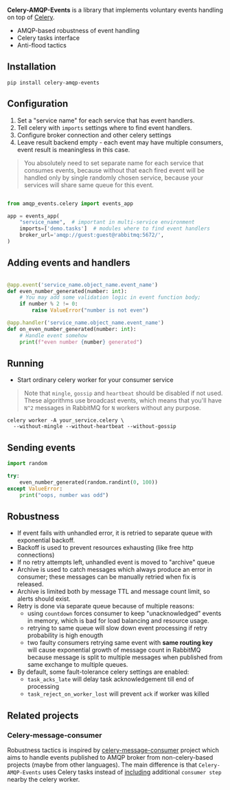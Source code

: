 **Celery-AMQP-Events** is a library that implements voluntary events handling
on top of [Celery](https://docs.celeryproject.org/).

* AMQP-based robustness of event handling
* Celery tasks interface
* Anti-flood tactics

Installation
------------

```shell script
pip install celery-amqp-events
```

Configuration
-------------

1. Set a "service name" for each service that has event handlers.
2. Tell celery with `imports` settings where to find event handlers.
3. Configure broker connection and other celery settings
4. Leave result backend empty - each event may have multiple consumers,
    event result is meaningless in this case.
> You absolutely need to set separate name for each service that consumes 
> events, because without that each fired event will be handled only by
> single randomly chosen service, because your services will share same queue 
> for this event.  

```python

from amqp_events.celery import events_app

app = events_app(
    "service_name",  # important in multi-service environment
    imports=['demo.tasks']  # modules where to find event handlers
    broker_url='amqp://guest:guest@rabbitmq:5672/',
)
```

Adding events and handlers
--------------------------

```python

@app.event('service_name.object_name.event_name')
def even_number_generated(number: int):
    # You may add some validation logic in event function body;
    if number % 2 != 0:
        raise ValueError("number is not even")

@app.handler('service_name.object_name.event_name')
def on_even_number_generated(number: int):
    # Handle event somehow
    print(f"even number {number} generated")

```

Running
-------

* Start ordinary celery worker for your consumer service

> Note that `mingle`, `gossip` and `heartbeat` should be disabled if not used.
> These algorithms use broadcast events, which means that you'll have `N^2` 
> messages in RabbitMQ for `N` workers without any purpose. 

```shell script
celery worker -A your_service.celery \
  --without-mingle --without-heartbeat --without-gossip
```

Sending events
--------------

```python
import random

try:
    even_number_generated(random.randint(0, 100))
except ValueError:
    print("oops, number was odd")
```

Robustness
----------

* If event fails with unhandled error, it is retried to separate queue with 
  exponential backoff.
* Backoff is used to prevent resources exhausting (like free http connections)
* If no retry attempts left, unhandled event is moved to "archive" queue
* Archive is used to catch messages which always produce an error in consumer;
  these messages can be manually retried when fix is released.
* Archive is limited both by message TTL and message count limit, so alerts 
  should exist.
* Retry is done via separate queue because of multiple reasons:
    * using `countdown` forces consumer to keep "unacknowledged" events in 
      memory, which is bad for load balancing and resource usage.
    * retrying to same queue will slow down event processing if retry 
      probability is high enougth
    * two faulty consumers retrying same event with **same routing key** will
      cause exponential growth of message count in RabbitMQ because message is 
      split to multiple messages when published from same exchange to multiple 
      queues.
* By default, some fault-tolerance celery settings are enabled:
    * `task_acks_late` will delay task acknowledgement till end of processing
    * `task_reject_on_worker_lost` will prevent `ack` if worker was killed

Related projects
----------------

### Celery-message-consumer

Robustness tactics is inspired by 
[celery-message-consumer](https://github.com/depop/celery-message-consumer)
project which aims to handle events published to AMQP broker from 
non-celery-based projects (maybe from other languages).
The main difference is that `Celery-AMQP-Events` uses Celery tasks instead of
[including](https://github.com/depop/celery-message-consumer#celery) additional 
`consumer step` nearby the celery worker.
